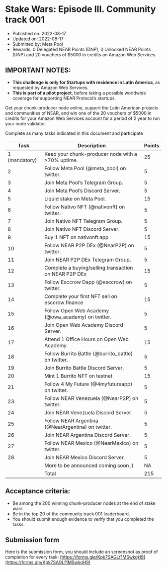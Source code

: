
# Stake Wars: Episode III. Community track 001

* Published on: 2022-08-17
* Updated on: 2022-08-17
* Submitted by: Meta Pool 
* Rewards: 0 Delegated NEAR Points (DNP), 0 Unlocked NEAR Points (UNP) and 20 vouchers of $5000 in credits on Amazon Web Services.

  
## **IMPORTANT NOTES:**

* **This challenge is only for Startups with residence in Latin America**, as requested by Amazon Web Services.
* **This is part of a pilot project**, before taking a possible worldwide coverage for supporting NEAR Protocol’s startups.

Get your chunk-producer node online, support the Latin American projects and communities of NEAR, and win one of the 20 vouchers of $5000 in credits for your Amazon Web Services account for a period of 2 year to run your node validator.

Complete as many tasks indicated in this document and participate

|Task|Description|Points|
| --- | --- | --- |
|1 (mandatory)|Keep your chunk-producer node with a >70% uptime.|25|
|2|Follow Meta Pool (@meta_pool) on twitter.|5|
|3|Join Meta Pool’s Telegram Group.|5|
|4|Join Meta Pool’s Discord Server.|5|
|5|Liquid stake on Meta Pool.|15|
|6|Follow Nativo NFT (@nativonft) on twitter.|5|
|7|Join Nativo NFT Telegram Group.|5|
|8|Join Nativo NFT Discord Server.|5|
|9|Buy 1 NFT on nativonft.app|15|
|10|Follow NEAR P2P DEx (@NearP2P) on twitter.|5|
|11|Join NEAR P2P DEx Telegram Group.|5|
|12|Complete a buying/selling transaction on NEAR P2P DEx|15|
|13|Follow Esccrow Dapp (@esccrow) on twitter.|5|
|14|Complete your first NFT sell on esccrow.finance|15|
|15|Follow Open Web Academy (@owa_academy) on twitter.|5|
|16|Join Open Web Academy Discord Server.|5|
|17|Attend 1 Office Hours on Open Web Academy|15|
|18|Follow Burrito Battle (@burrito_battle) on twitter.|5|
|19|Join Burrito Battle Discord Server.|5|
|20|Mint 1 Burrito NFT on testnet|15|
|21|Follow 4 My Future (@4myfutureapp) on twitter.|5|
|23|Follow NEAR Venezuela (@NearP2P) on twitter.|5|
|24|Join NEAR Venezuela Discord Server.|5|
|25|Follow NEAR Argentina (@NearArgentina) on twitter.|5|
|26|Join NEAR Argentina Discord Server.|5|
|27|Follow NEAR Mexico (@NearMexico) on twitter.|5|
|28|Join NEAR Mexico Discord Server.|5|
||More to be announced coming soon ;)|NA|
||Total|215|

## Acceptance criteria:

* Be among the 200 winning chunk-producer nodes at the end of stake wars
* Be in the top 20 of the community track 001 leaderboard.
* You should submit enough evidence to verify that you completed the tasks.

## Submission form

Here is the submission form, you should include an screenshot as proof of completion for every task: [https://forms.gle/Kpk7SAGLf1MSwkgH9](https://forms.gle/Kpk7SAGLf1MSwkgH9)